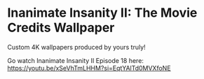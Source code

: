 # Inanimate Insanity II: The Movie Credits Wallpaper

Custom 4K wallpapers produced by yours truly!

Go watch Inanimate Insanity II Episode 18 here: https://youtu.be/xSeVhTmLHHM?si=EqtYAlTd0MVXfoNE
